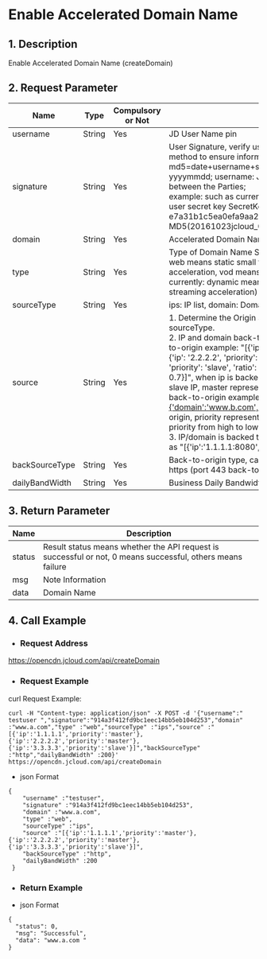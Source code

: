 # **Enable Accelerated Domain Name**

## **1. Description**

Enable Accelerated Domain Name (createDomain)

## **2. Request Parameter**

| Name   | Type | Compulsory or Not | Description                                                         |
| -------------- | ------ | -------- | ------------------------------------------------------------ |
| username       | String | Yes           | JD User Name pin                                               |
| signature      | String | Yes           | User Signature, verify user's identity information through md5 method to ensure information security.</br> md5=date+username+secret key SecretKey; date: format is yyyymmdd; username: JD user name pin secret key: agreed between the Parties;</br> example: such as current date 2016-10-23, user pin: jcloud_00, user secret key SecretKey: e7a31b1c5ea0efa9aa2f29c6559f7d61, then the signature is MD5(20161023jcloud_00e7a31b1c5ea0efa9aa2f29c6559f7d61) |
| domain         | String | Yes           | Accelerated Domain Name                                                     |
| type           | String | Yes           | Type of Domain Name Service resources, currently only supports web means static small files, download means large file acceleration, vod means video acceleration (types not supported currently: dynamic means dynamic acceleration, live means live streaming acceleration) |
| sourceType     | String | Yes           | ips: IP list, domain: Domain name, oss: oss back-to-origin                       |
| source         | String | Yes           | 1. Determine the Origin Server IP List or domain based on sourceType. </br>2. IP and domain back-to-origin must be in json format. ip back-to-origin example: "[{'ip': '1.1.1.1', 'priority': 'master', 'ratio': 0.6}, {'ip': '2.2.2.2', 'priority': 'master', 'ratio': 0.4}, {'ip': '3.3.3.3', 'priority': 'slave', 'ratio': 0.3}, {'ip': '4.4.4.4', 'priority': 'slave', 'ratio': 0.7}]", when ip is backed to origin, priority represents master and slave IP, master represents master, slave represents slave; domain back-to-origin example: "[{'domain':'www.a.com','priority':'1'},{'domain':'www.b.com','priority':'2’}]", when domain is backed to origin, priority represents the priority of domain, 1-5 represent the priority from high to low; OSS back-to-origin "oss.jcloud.com".</br>3. IP/domain is backed to origin, customized ports can be set, such as "[{'ip':'1.1.1.1:8080','master':1}]" |
| backSourceType | String | Yes           | Back-to-origin type, can only be http (port 80 back-to-origin) or https (port 443 back-to-origin), http by default |
| dailyBandWidth | String | Yes           |Business Daily Bandwidth at the peak                                             |

## **3. Return Parameter**

| **Name**   | **Description**                                                  |
| -------- | --------------------------------------------------------- |
| status   | Result status means whether the API request is successful or not, 0 means successful, others means failure|
| msg      | Note Information                                          |
| data     | Domain Name                                                      |

## **4. Call Example**

- ### **Request Address**

https://opencdn.jcloud.com/api/createDomain

- ### **Request Example**

curl Request Example:
```
curl -H "Content-type: application/json" -X POST -d '{"username":" testuser ","signature":"914a3f412fd9bc1eec14bb5eb104d253","domain" :"www.a.com","type" :"web","sourceType" :"ips","source" :"[{'ip':'1.1.1.1','priority':'master'},{'ip':'2.2.2.2','priority':'master'},{'ip':'3.3.3.3','priority':'slave'}]","backSourceType" :"http","dailyBandWidth" :200}' https://opencdn.jcloud.com/api/createDomain
```
* json Format
```
{
    "username" :"testuser",
    "signature" :"914a3f412fd9bc1eec14bb5eb104d253",
    "domain" :"www.a.com",
    "type" :"web",
    "sourceType" :"ips",
    "source" :"[{'ip':'1.1.1.1','priority':'master'},{'ip':'2.2.2.2','priority':'master'},{'ip':'3.3.3.3','priority':'slave'}]",
    "backSourceType" :"http",
    "dailyBandWidth" :200
 }
```
- ### **Return Example**

* json Format

```
{
  "status": 0,
  "msg": "Successful",
  "data": "www.a.com "
}
```

 